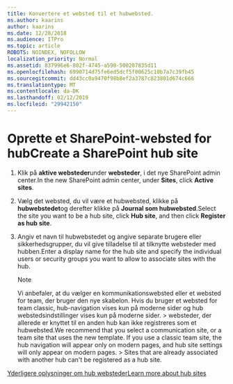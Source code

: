 ```yaml
---
title: Konvertere et websted til et hubwebsted.
ms.author: kaarins
author: kaarins
ms.date: 12/28/2018
ms.audience: ITPro
ms.topic: article
ROBOTS: NOINDEX, NOFOLLOW
localization_priority: Normal
ms.assetid: 837996e6-802f-4745-a590-500207835d11
ms.openlocfilehash: 6990714d75fe6ed5dcf5f00625c10b7a7c39fb45
ms.sourcegitcommit: dd43cc0a9470f98b8ef2a3787c823801d674c666
ms.translationtype: MT
ms.contentlocale: da-DK
ms.lasthandoff: 02/12/2019
ms.locfileid: "29942150"
---
```

# <a name="create-a-sharepoint-hub-site"></a><span data-ttu-id="ae2f9-102">Oprette et SharePoint-websted for hub</span><span class="sxs-lookup"><span data-stu-id="ae2f9-102">Create a SharePoint hub site</span></span>

1. <span data-ttu-id="ae2f9-103">Klik på **aktive websteder**under **websteder**, i det nye SharePoint admin center.</span><span class="sxs-lookup"><span data-stu-id="ae2f9-103">In the new SharePoint admin center, under **Sites**, click **Active sites**.</span></span> 
    
2. <span data-ttu-id="ae2f9-104">Vælg det websted, du vil være et hubwebsted, klikke på **hubwebstedet**og derefter klikke på **Journal som hubwebsted**.</span><span class="sxs-lookup"><span data-stu-id="ae2f9-104">Select the site you want to be a hub site, click **Hub site**, and then click **Register as hub site**.</span></span> 
    
3. <span data-ttu-id="ae2f9-105">Angiv et navn til hubwebstedet og angive separate brugere eller sikkerhedsgrupper, du vil give tilladelse til at tilknytte websteder med hubben.</span><span class="sxs-lookup"><span data-stu-id="ae2f9-105">Enter a display name for the hub site and specify the individual users or security groups you want to allow to associate sites with the hub.</span></span>
    
    > [!NOTE]
    >  <span data-ttu-id="ae2f9-p101">Vi anbefaler, at du vælger en kommunikationswebsted eller et websted for team, der bruger den nye skabelon. Hvis du bruger et websted for team classic, hub-navigation vises kun på moderne sider og hub webstedsindstillinger vises kun på moderne sider. > websteder, der allerede er knyttet til en anden hub kan ikke registreres som et hubwebsted.</span><span class="sxs-lookup"><span data-stu-id="ae2f9-p101">We recommend that you select a communication site, or a team site that uses the new template. If you use a classic team site, the hub navigation will appear only on modern pages, and hub site settings will only appear on modern pages. >  Sites that are already associated with another hub can't be registered as a hub site.</span></span> 
  
[<span data-ttu-id="ae2f9-109">Yderligere oplysninger om hub websteder</span><span class="sxs-lookup"><span data-stu-id="ae2f9-109">Learn more about hub sites</span></span>](https://go.microsoft.com/fwlink/?linkid=869149)
  

